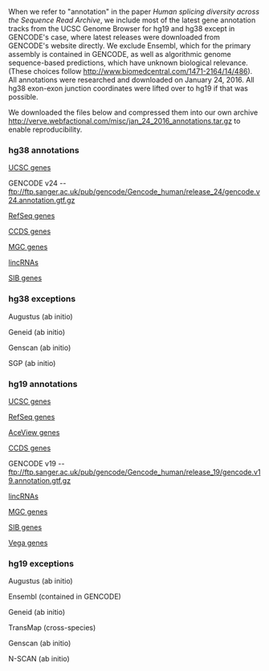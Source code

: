 When we refer to "annotation" in the paper *Human splicing diversity across the Sequence Read Archive*, we include most of the latest gene annotation tracks from the UCSC Genome Browser for hg19 and hg38 except in GENCODE's case, where latest releases were downloaded from GENCODE's website directly. We exclude Ensembl, which for the primary assembly is contained in GENCODE, as well as algorithmic genome sequence-based predictions, which have unknown biological relevance. (These choices follow http://www.biomedcentral.com/1471-2164/14/486). All annotations were researched and downloaded on January 24, 2016. All hg38 exon-exon junction coordinates were lifted over to hg19 if that was possible.

We downloaded the files below and compressed them into our own archive http://verve.webfactional.com/misc/jan_24_2016_annotations.tar.gz to enable reproducibility.

### hg38 annotations

[UCSC genes](http://hgdownload.soe.ucsc.edu/goldenPath/hg38/database/knownGene.txt.gz)

GENCODE v24 -- ftp://ftp.sanger.ac.uk/pub/gencode/Gencode_human/release_24/gencode.v24.annotation.gtf.gz

[RefSeq genes](http://hgdownload.soe.ucsc.edu/goldenPath/hg38/database/refGene.txt.gz)

[CCDS genes](http://hgdownload.soe.ucsc.edu/goldenPath/hg38/database/ccdsGene.txt.gz)

[MGC genes](http://hgdownload.soe.ucsc.edu/goldenPath/hg38/database/mgcGenes.txt.gz)

[lincRNAs](http://hgdownload.soe.ucsc.edu/goldenPath/hg38/database/lincRNAsTranscripts.txt.gz)

[SIB genes](http://hgdownload.soe.ucsc.edu/goldenPath/hg38/database/sibGene.txt.gz)

### hg38 exceptions

Augustus (ab initio)

Geneid (ab initio)

Genscan (ab initio)

SGP (ab initio)

### hg19 annotations

[UCSC genes](http://hgdownload.soe.ucsc.edu/goldenPath/hg19/database/knownGene.txt.gz)

[RefSeq genes](http://hgdownload.soe.ucsc.edu/goldenPath/hg19/database/refGene.txt.gz)

[AceView genes](http://hgdownload.soe.ucsc.edu/goldenPath/hg19/database/acembly.txt.gz)

[CCDS genes](http://hgdownload.soe.ucsc.edu/goldenPath/hg19/database/ccdsGene.txt.gz)

GENCODE v19 -- ftp://ftp.sanger.ac.uk/pub/gencode/Gencode_human/release_19/gencode.v19.annotation.gtf.gz

[lincRNAs](http://hgdownload.soe.ucsc.edu/goldenPath/hg19/database/lincRNAsTranscripts.txt.gz)

[MGC genes](http://hgdownload.soe.ucsc.edu/goldenPath/hg19/database/mgcGenes.txt.gz)

[SIB genes](http://hgdownload.soe.ucsc.edu/goldenPath/hg19/database/sibGene.txt.gz)

[Vega genes](http://hgdownload.soe.ucsc.edu/goldenPath/hg19/database/vegaGene.txt.gz)

### hg19 exceptions

Augustus (ab initio)

Ensembl (contained in GENCODE)

Geneid (ab initio)

TransMap (cross-species)

Genscan (ab initio)

N-SCAN (ab initio)
